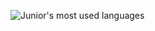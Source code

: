 ![Junior's most used languages](https://github-readme-stats.vercel.app/api/top-langs/?username=jrmmendes&layout=compact)
<!--![Junior's github stats](https://github-readme-stats.vercel.app/api?username=jrmmendes&count_private=true&show_icons=true)
